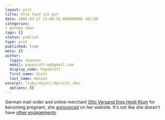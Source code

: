 ```yaml
---
layout: post
title: Otto fand ich gut
date: 2005-03-27 21:04:55.000000000 +02:00
categories:
- german news
tags: []
status: publish
type: post
published: true
meta: {}
author:
  login: shanson
  email: papascott-wp@gmail.com
  display_name: PapaScott
  first_name: Scott
  last_name: Hanson
excerpt: !ruby/object:Hpricot::Doc
  options: {}
---
```

<p>German mail-order and online merchant <a href="http://www.netzeitung.de/entertainment/style/331479.html" title="NETZEITUNG: Otto k&uuml;ndigt Vertrag mit Heidi Klum">Otto Versand fires Heidi Klum</a> for becoming pregnant, she <a href="http://www.heidiklum.de/do/newscenter/newseintrag.asp?id=200" title="Heidi Klum GmbH: Otto fand ich gut">announced</a> on her website. It's not like she doesn't have <a href="http://www.mcdonalds.de/">other engagements</a>.</p>
